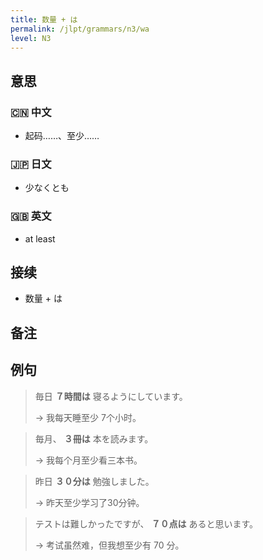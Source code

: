 ```yaml
---
title: 数量 + は
permalink: /jlpt/grammars/n3/wa
level: N3
---
```


## 意思

### 🇨🇳 中文

- 起码……、至少……

### 🇯🇵 日文

- 少なくとも

### 🇬🇧 英文

- at least

## 接续

- 数量 + は

## 备注


## 例句

> 毎日 **７時間は** 寝るようにしています。
>
> → 我每天睡至少 7个小时。

> 毎月、 **３冊は** 本を読みます。
>
> → 我每个月至少看三本书。

> 昨日 **３０分は** 勉強しました。
>
> → 昨天至少学习了30分钟。

> テストは難しかったですが、 **７０点は** あると思います。
>
> → 考试虽然难，但我想至少有 70 分。

